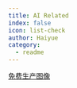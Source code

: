```yaml
---
title: AI Related
index: false
icon: list-check
author: Haiyue
category:
  - readme
---
```


[免费生产图像](https://tensor.art/)